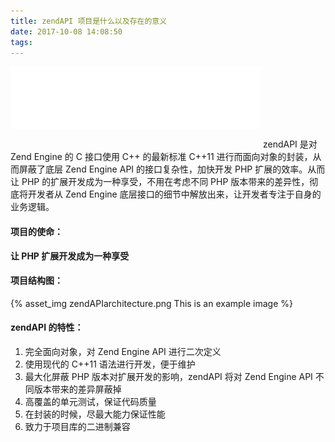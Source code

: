 ```yaml
---
title: zendAPI 项目是什么以及存在的意义
date: 2017-10-08 14:08:50
tags:
---
```

<img style="width:400px; height: 100px; margin-bottom:30px;" src="/statics/images/zendapi.svg" />
zendAPI 是对 Zend Engine 的 C 接口使用 C++ 的最新标准 C++11 进行而面向对象的封装，从而屏蔽了底层 Zend Engine API 的接口复杂性，加快开发 PHP 扩展的效率。从而让 PHP 的扩展开发成为一种享受，不用在考虑不同 PHP 版本带来的差异性，彻底将开发者从 Zend Engine 底层接口的细节中解放出来，让开发者专注于自身的业务逻辑。

#### 项目的使命：
**让 PHP 扩展开发成为一种享受**

#### 项目结构图：
{% asset_img zendAPIarchitecture.png This is an example image %}
</br>

#### zendAPI 的特性：

1. 完全面向对象，对 Zend Engine API 进行二次定义
2. 使用现代的 C++11 语法进行开发，便于维护
3. 最大化屏蔽 PHP 版本对扩展开发的影响，zendAPI 将对 Zend Engine API 不同版本带来的差异屏蔽掉
4. 高覆盖的单元测试，保证代码质量
5. 在封装的时候，尽最大能力保证性能
6. 致力于项目库的二进制兼容